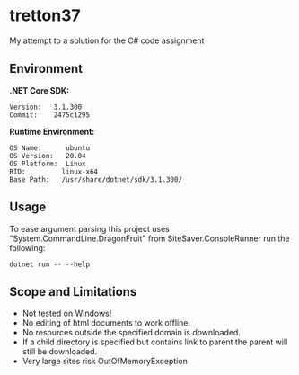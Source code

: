 # tretton37
My attempt to a solution for the C# code assignment

Environment
-

__.NET Core SDK:__

    Version:   3.1.300
    Commit:    2475c1295
 
__Runtime Environment:__
    
    OS Name:      ubuntu
    OS Version:   20.04
    OS Platform:  Linux
    RID:         linux-x64
    Base Path:   /usr/share/dotnet/sdk/3.1.300/

Usage
-

To ease argument parsing this project uses "System.CommandLine.DragonFruit" from SiteSaver.ConsoleRunner run the following:

    dotnet run -- --help

Scope and Limitations
-
-   Not tested on Windows!
-   No editing of html documents to work offline.
-   No resources outside the specified domain is downloaded.
-   If a child directory is specified but contains link to parent the parent will still be downloaded. 
-   Very large sites risk OutOfMemoryException